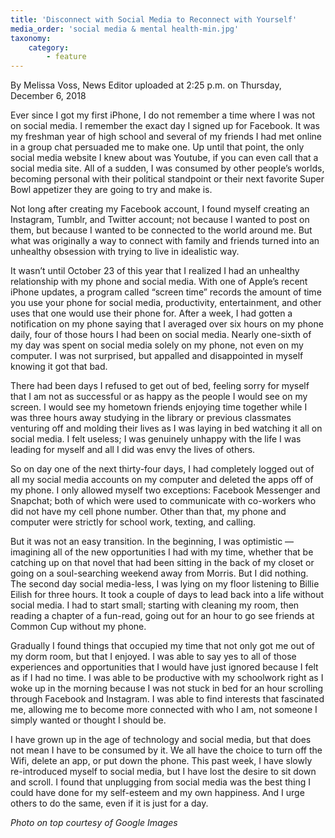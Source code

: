 ```yaml
---
title: 'Disconnect with Social Media to Reconnect with Yourself'
media_order: 'social media & mental health-min.jpg'
taxonomy:
    category:
        - feature
---
```


By Melissa Voss, News Editor uploaded at 2:25 p.m. on Thursday, December 6, 2018

Ever since I got my first iPhone, I do not remember a time where I was not on social media. I remember the exact day I signed up for Facebook. It was my freshman year of high school and several of my friends I had met online in a group chat persuaded me to make one. Up until that point, the only social media website I knew about was Youtube, if you can even call that a social media site. All of a sudden, I was consumed by other people’s worlds, becoming personal with their political standpoint or their next favorite Super Bowl appetizer they are going to try and make is.

Not long after creating my Facebook account, I found myself creating an Instagram, Tumblr, and Twitter account; not because I wanted to post on them, but because I wanted to be connected to the world around me.  But what was originally a way to connect with family and friends turned into an unhealthy obsession with trying to live in idealistic way.

It wasn’t until October 23 of this year that I realized I had an unhealthy relationship with my phone and social media. With one of Apple’s recent iPhone updates, a program called “screen time” records the amount of time you use your phone for social media, productivity, entertainment, and other uses that one would use their phone for. After a week, I had gotten a notification on my phone saying that I averaged over six hours on my phone daily, four of those hours I had been on social media. Nearly one-sixth of my day was spent on social media solely on my phone, not even on my computer. I was not surprised, but appalled and disappointed in myself knowing it got that bad.  

There had been days I refused to get out of bed, feeling sorry for myself that I am not as successful or as happy as the people I would see on my screen. I would see my hometown friends enjoying time together while I was three hours away studying in the library or previous classmates venturing off and molding their lives as I was laying in bed watching it all on social media. I felt useless; I was genuinely unhappy with the life I was leading for myself and all I did was envy the lives of others.

So on day one of the next thirty-four days, I had completely logged out of all my social media accounts on my computer and deleted the apps off of my phone. I only allowed myself two exceptions: Facebook Messenger and Snapchat; both of which were used to communicate with co-workers who did not have my cell phone number. Other than that, my phone and computer were strictly for school work, texting, and calling.

But it was not an easy transition. In the beginning, I was optimistic — imagining all of the new opportunities I had with my time, whether that be catching up on that novel that had been sitting in the back of my closet or going on a soul-searching weekend away from Morris. But I did nothing. The second day social media-less, I was lying on my floor listening to Billie Eilish for three hours.  It took a couple of days to lead back into a life without social media.  I had to start small; starting with cleaning my room, then reading a chapter of a fun-read, going out for an hour to go see friends at Common Cup without my phone.  

Gradually I found things that occupied my time that not only got me out of my dorm room, but that I enjoyed. I was able to say yes to all of those experiences and opportunities that I would have just ignored because I felt as if I had no time. I was able to be productive with my schoolwork right as I woke up in the morning because I was not stuck in bed for an hour scrolling through Facebook and Instagram. I was able to find interests that fascinated me, allowing me to become more connected with who I am, not someone I simply wanted or thought I should be.

I have grown up in the age of technology and social media, but that does not mean I have to be consumed by it. We all have the choice to turn off the Wifi, delete an app, or put down the phone. This past week, I have slowly re-introduced myself to social media, but I have lost the desire to sit down and scroll. I found that unplugging from social media was the best thing I could have done for my self-esteem and my own happiness. And I urge others to do the same, even if it is just for a day.

_Photo on top courtesy of Google Images_